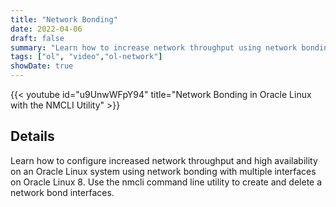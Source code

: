 ```yaml
---
title: "Network Bonding"
date: 2022-04-06
draft: false
summary: "Learn how to increase network throughput using network bonding on Oracle Linux."
tags: ["ol", "video","ol-network"]
showDate: true
---
```


{{< youtube id="u9UnwWFpY94" title="Network Bonding in Oracle Linux with the NMCLI Utility" >}}

## Details

Learn how to configure increased network throughput and high availability on an Oracle Linux system using network bonding with multiple interfaces on Oracle Linux 8. Use the nmcli command line utility to create and delete a network bond interfaces.
